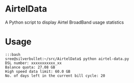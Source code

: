 AirtelData
==========

A Python script to display Airtel BroadBand usage statistics

Usage
=====

	:::bash
	sree@silverbullet:~/src/AirtelData$ python airtel-data.py 
	DSL number: xxxxxxxxxxx_xx
	Balance quota: 27.08 GB
	High speed data limit: 60.0 GB
	No. of days left in the current bill cycle: 20